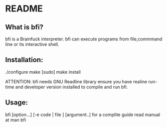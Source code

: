 # README
## What is bfi? ##
bfi is a Brainfuck interpreter.
bfi can execute programs from file,commmand line 
or its interactive shell.

## Installation: ##
./configure
make
[sudo] make install

ATTENTION:
bfi needs GNU Readline library
ensure you have realine run-time and
developer version installed to compile
and run bfi.

## Usage: ##
bfi [option...] [-e code | file ] [argument..]
for a complite guide read manual at
man bfi
